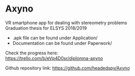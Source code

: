 # Axyno

VR smartphone app for dealing with stereometry problems  
Graduation thesis for ELSYS 2018/2019

- .apk file can be found under Application/
- Documentation can be found under Paperwork/
  
Check the progress here:  
https://trello.com/b/eVp4D0sr/diplomna-axyno

Github repository link:
https://github.com/headedspy/Axyno